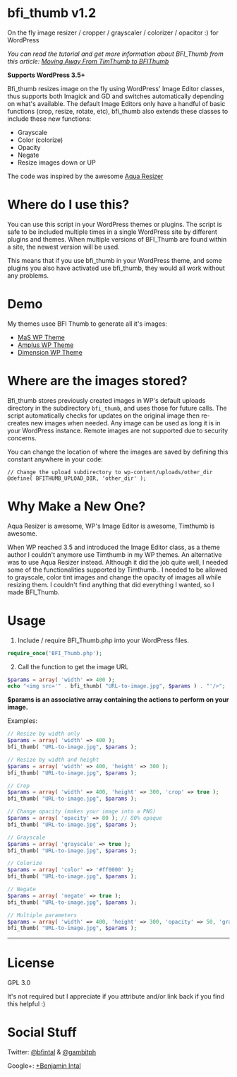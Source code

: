 bfi_thumb v1.2
==============

On the fly image resizer / cropper / grayscaler / colorizer / opacitor :) for WordPress

*You can read the tutorial and get more information about BFI_Thumb from this article: [Moving Away From TimThumb to BFIThumb](http://wp.tutsplus.com/tutorials/theme-development/moving-away-from-timthumb-to-bfithumb/)*

**Supports WordPress 3.5+**

Bfi_thumb resizes image on the fly using WordPress' Image Editor classes, thus supports both Imagick and GD and switches automatically depending on what's available. The default Image Editors only have a handful of basic functions (crop, resize, rotate, etc), bfi_thumb also extends these classes to include these new functions:
* Grayscale
* Color (colorize)
* Opacity
* Negate
* Resize images down or UP

The code was inspired by the awesome [Aqua Resizer](https://github.com/sy4mil/Aqua-Resizer/blob/master/aq_resizer.php)

Where do I use this?
====================

You can use this script in your WordPress themes or plugins. The script is safe to be included multiple times in a single WordPress site by different plugins and themes. When multiple versions of BFI_Thumb are found within a site, the newest version will be used.

This means that if you use bfi_thumb in your WordPress theme, and some plugins you also have activated use bfi_thumb, they would all work without any problems.


Demo
====

My themes usee BFI Thumb to generate all it's images:
* [MaS WP Theme](http://themeforest.net/item/mas-multilingual-responsive-multipurpose-theme/full_screen_preview/3978788?ref=bfintal)
* [Amplus WP Theme](http://themeforest.net/item/amplus-responsive-multilingual-wordpress-theme/full_screen_preview/180353?ref=bfintal)
* [Dimension WP Theme](http://themeforest.net/item/dimension-retina-responsive-multipurpose-theme/full_screen_preview/5495659?ref=bfintal)


Where are the images stored?
============================

Bfi_thumb stores previously created images in WP's default uploads directory in the subdirectory `bfi_thumb`, and uses those for future calls. The script automatically checks for updates on the original image then re-creates new images when needed. Any image can be used as long it is in your WordPress instance. Remote images are not supported due to security concerns.

You can change the location of where the images are saved by defining this constant anywhere in your code:

```
// Change the upload subdirectory to wp-content/uploads/other_dir
@define( BFITHUMB_UPLOAD_DIR, 'other_dir' );
```

Why Make a New One?
===================

Aqua Resizer is awesome, WP's Image Editor is awesome, Timthumb is awesome.

When WP reached 3.5 and introduced the Image Editor class, as a theme author I couldn't anymore use Timthumb in my WP themes. An alternative was to use Aqua Resizer instead. Although it did the job quite well, I needed some of the functionalities supported by Timthumb.. I needed to be allowed to grayscale, color tint images and change the opacity of images all while resizing them. I couldn't find anything that did everything I wanted, so I made BFI_Thumb.


Usage
=====

1. Include / require BFI_Thumb.php into your WordPress files.

```php
require_once('BFI_Thumb.php');
```

2. Call the function to get the image URL

```php
$params = array( 'width' => 400 );
echo "<img src='" . bfi_thumb( "URL-to-image.jpg", $params ) . "'/>";
```
    
**$params is an associative array containing the actions to perform on your image.**

Examples:

```php
// Resize by width only
$params = array( 'width' => 400 );
bfi_thumb( "URL-to-image.jpg", $params );

// Resize by width and height
$params = array( 'width' => 400, 'height' => 300 );
bfi_thumb( "URL-to-image.jpg", $params );

// Crop
$params = array( 'width' => 400, 'height' => 300, 'crop' => true );
bfi_thumb( "URL-to-image.jpg", $params );

// Change opacity (makes your image into a PNG)
$params = array( 'opacity' => 80 ); // 80% opaque
bfi_thumb( "URL-to-image.jpg", $params );

// Grayscale
$params = array( 'grayscale' => true );
bfi_thumb( "URL-to-image.jpg", $params );

// Colorize
$params = array( 'color' => '#ff0000' );
bfi_thumb( "URL-to-image.jpg", $params );

// Negate
$params = array( 'negate' => true );
bfi_thumb( "URL-to-image.jpg", $params );

// Multiple parameters
$params = array( 'width' => 400, 'height' => 300, 'opacity' => 50, 'grayscale' => true, 'colorize' => '#ff0000' );
bfi_thumb( "URL-to-image.jpg", $params );
```

<hr>

License
=======
GPL 3.0

It's not required but I appreciate if you attribute and/or link back if you find this helpful :)


Social Stuff
============

Twitter: [@bfintal](https://twitter.com/bfintal) & [@gambitph](https://twitter.com/gambitph)

Google+: <a href='https://plus.google.com/113101541449927918834' rel='author'>+Benjamin Intal</a>
